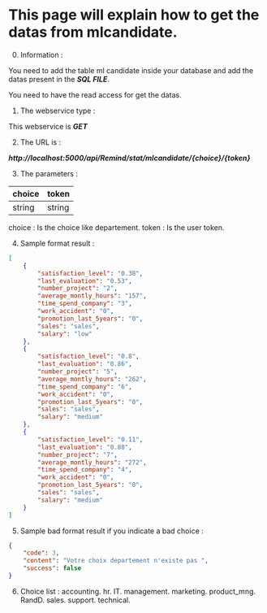 # This page will explain how to get the datas from mlcandidate.

0. Information : 

You need to add the table ml candidate inside your database and add the datas present in the ***SQL FILE***.

You need to have the read access for get the datas.

1. The webservice type :

This webservice is ***GET***

2. The URL is :

***http://localhost:5000/api/Remind/stat/mlcandidate/{choice}/{token}***

3. The parameters : 

|  choice | token |
|---|---| 
|  string |  string |

choice : Is the choice like departement.
token : Is the user token.

4. Sample format result :

```json
[
    {
        "satisfaction_level": "0.38",
        "last_evaluation": "0.53",
        "number_project": "2",
        "average_montly_hours": "157",
        "time_spend_company": "3",
        "work_accident": "0",
        "promotion_last_5years": "0",
        "sales": "sales",
        "salary": "low"
    },
    {
        "satisfaction_level": "0.8",
        "last_evaluation": "0.86",
        "number_project": "5",
        "average_montly_hours": "262",
        "time_spend_company": "6",
        "work_accident": "0",
        "promotion_last_5years": "0",
        "sales": "sales",
        "salary": "medium"
    },
    {
        "satisfaction_level": "0.11",
        "last_evaluation": "0.88",
        "number_project": "7",
        "average_montly_hours": "272",
        "time_spend_company": "4",
        "work_accident": "0",
        "promotion_last_5years": "0",
        "sales": "sales",
        "salary": "medium"
    }
]
```

5. Sample bad format result if you indicate a bad choice : 

```json
{
    "code": 3,
    "content": "Votre choix departement n'existe pas ",
    "success": false
}
```

6. Choice list : 
accounting.
hr.
IT.
management.
marketing.
product_mng.
RandD.
sales.
support.
technical.